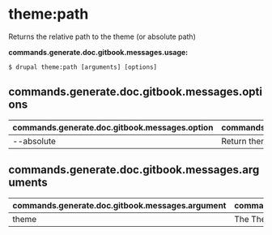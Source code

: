 # theme:path
Returns the relative path to the theme (or absolute path)

**commands.generate.doc.gitbook.messages.usage:**
```
$ drupal theme:path [arguments] [options]
```

## commands.generate.doc.gitbook.messages.options
commands.generate.doc.gitbook.messages.option | commands.generate.doc.gitbook.messages.details
-------|-------------
--absolute | Return theme absolute path

## commands.generate.doc.gitbook.messages.arguments
commands.generate.doc.gitbook.messages.argument | commands.generate.doc.gitbook.messages.details
---------|-------------
theme | The Theme name (machine name)
